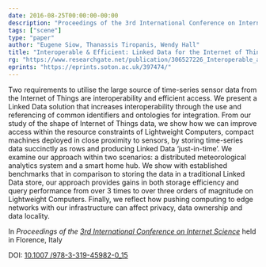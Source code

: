 ```yaml
---
date: 2016-08-25T00:00:00-00:00
description: "Proceedings of the 3rd International Conference on Internet Science"
tags: ["scene"]
type: "paper"
author: "Eugene Siow, Thanassis Tiropanis, Wendy Hall"
title: "Interoperable & Efficient: Linked Data for the Internet of Things"
rg: "https://www.researchgate.net/publication/306527226_Interoperable_and_Efficient_Linked_Data_for_the_Internet_of_Things"
eprints: "https://eprints.soton.ac.uk/397474/"
---
```


Two requirements to utilise the large source of time-series sensor data from the Internet of Things are interoperability and efficient access. We present a Linked Data solution that increases interoperability through the use and referencing of common identifiers and ontologies for integration. From our study of the shape of Internet of Things data, we show how we can improve access within the resource constraints of Lightweight Computers, compact machines deployed in close proximity to sensors, by storing time-series data succinctly as rows and producing Linked Data ‘just-in-time’. We examine our approach within two scenarios: a distributed meteorological analytics system and a smart home hub. We show with established benchmarks that in comparison to storing the data in a traditional Linked Data store, our approach provides gains in both storage efficiency and query performance from over 3 times to over three orders of magnitude on Lightweight Computers. Finally, we reflect how pushing computing to edge networks with our infrastructure can affect privacy, data ownership and data locality.

In _Proceedings of the [3rd International Conference on Internet Science](http://internetscienceconference.eu/insci2016.html)_ held in Florence, Italy

DOI: [10.1007 /978-3-319-45982-0_15](https://doi.org/10.1007/978-3-319-45982-0_15)